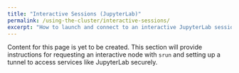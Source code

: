 ```yaml
---
title: "Interactive Sessions (JupyterLab)"
permalink: /using-the-cluster/interactive-sessions/
excerpt: "How to launch and connect to an interactive JupyterLab session on a compute node."
---
```


Content for this page is yet to be created. This section will provide instructions for requesting an interactive node with `srun` and setting up a tunnel to access services like JupyterLab securely.
